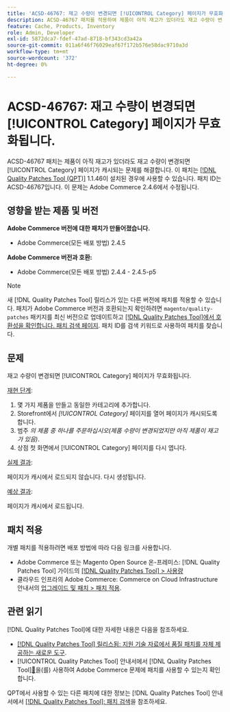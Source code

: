 ```yaml
---
title: 'ACSD-46767: 재고 수량이 변경되면 [!UICONTROL Category] 페이지가 무효화됩니다.'
description: ACSD-46767 패치를 적용하여 제품이 아직 재고가 있더라도 재고 수량이 변경되면 [!UICONTROL Category] 페이지가 캐시되는 Adobe Commerce 문제를 해결합니다.
feature: Cache, Products, Inventory
role: Admin, Developer
exl-id: 5872dca7-fdef-47ad-8718-bf343cd3a42a
source-git-commit: 011a6f46f76029eaf67f172b576e58dac9710a3d
workflow-type: tm+mt
source-wordcount: '372'
ht-degree: 0%

---
```


# ACSD-46767: 재고 수량이 변경되면 [!UICONTROL Category] 페이지가 무효화됩니다.

ACSD-46767 패치는 제품이 아직 재고가 있더라도 재고 수량이 변경되면 [!UICONTROL Category] 페이지가 캐시되는 문제를 해결합니다. 이 패치는 [[!DNL Quality Patches Tool (QPT)]](https://experienceleague.adobe.com/ko/docs/commerce-operations/tools/quality-patches-tool/quality-patches-tool-to-self-serve-quality-patches) 1.1.46이 설치된 경우에 사용할 수 있습니다. 패치 ID는 ACSD-46767입니다. 이 문제는 Adobe Commerce 2.4.6에서 수정됩니다.

## 영향을 받는 제품 및 버전

**Adobe Commerce 버전에 대한 패치가 만들어졌습니다.**

* Adobe Commerce(모든 배포 방법) 2.4.5

**Adobe Commerce 버전과 호환:**

* Adobe Commerce(모든 배포 방법) 2.4.4 - 2.4.5-p5

>[!NOTE]
>
>새 [!DNL Quality Patches Tool] 릴리스가 있는 다른 버전에 패치를 적용할 수 있습니다. 패치가 Adobe Commerce 버전과 호환되는지 확인하려면 `magento/quality-patches` 패키지를 최신 버전으로 업데이트하고 [[!DNL Quality Patches Tool]에서 호환성을 확인합니다. 패치 검색 페이지](https://experienceleague.adobe.com/tools/commerce-quality-patches/index.html?lang=ko). 패치 ID를 검색 키워드로 사용하여 패치를 찾습니다.

## 문제

재고 수량이 변경되면 [!UICONTROL Category] 페이지가 무효화됩니다.

<u>재현 단계</u>:

1. 몇 가지 제품을 만들고 동일한 카테고리에 추가합니다.
1. Storefront에서 *[!UICONTROL Category]* 페이지를 열어 페이지가 캐시되도록 합니다.
1. 범주 *의 제품 중 하나를 주문하십시오(제품 수량이 변경되었지만 아직 제품이 재고가 있음)*.
1. 상점 첫 화면에서 [!UICONTROL Category] 페이지를 다시 엽니다.

<u>실제 결과</u>:

페이지가 캐시에서 로드되지 않습니다. 다시 생성됩니다.

<u>예상 결과</u>:

페이지가 캐시에서 로드됩니다.

## 패치 적용

개별 패치를 적용하려면 배포 방법에 따라 다음 링크를 사용합니다.

* Adobe Commerce 또는 Magento Open Source 온-프레미스: [!DNL Quality Patches Tool] 가이드의 [[!DNL Quality Patches Tool] > 사용량](/help/tools/quality-patches-tool/usage.md)
* 클라우드 인프라의 Adobe Commerce: Commerce on Cloud Infrastructure 안내서의 [업그레이드 및 패치 > 패치 적용](https://experienceleague.adobe.com/docs/commerce-cloud-service/user-guide/develop/upgrade/apply-patches.html?lang=ko).

## 관련 읽기

[!DNL Quality Patches Tool]에 대한 자세한 내용은 다음을 참조하세요.

* [[!DNL Quality Patches Tool] 릴리스됨: 지원 기술 자료에서 품질 패치를 자체 제공하는 새로운 도구](https://experienceleague.adobe.com/ko/docs/commerce-operations/tools/quality-patches-tool/quality-patches-tool-to-self-serve-quality-patches).
* [!UICONTROL Quality Patches Tool] 안내서에서  [!DNL Quality Patches Tool][&#128279;](/help/tools/quality-patches-tool/patches-available-in-qpt/check-patch-for-magento-issue-with-magento-quality-patches.md)을(를) 사용하여 Adobe Commerce 문제에 패치를 사용할 수 있는지 확인합니다.


QPT에서 사용할 수 있는 다른 패치에 대한 정보는 [!DNL Quality Patches Tool] 안내서에서 [[!DNL Quality Patches Tool]: 패치 검색](https://experienceleague.adobe.com/tools/commerce-quality-patches/index.html?lang=ko)을 참조하세요.
